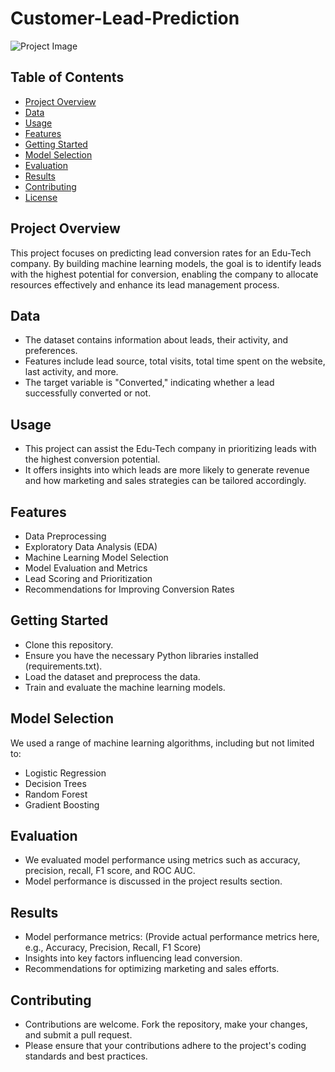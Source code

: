 # Customer-Lead-Prediction


![Project Image](project_image.png)

## Table of Contents
- [Project Overview](#project-overview)
- [Data](#data)
- [Usage](#usage)
- [Features](#features)
- [Getting Started](#getting-started)
- [Model Selection](#model-selection)
- [Evaluation](#evaluation)
- [Results](#results)
- [Contributing](#contributing)
- [License](#license)

## Project Overview
This project focuses on predicting lead conversion rates for an Edu-Tech company. By building machine learning models, the goal is to identify leads with the highest potential for conversion, enabling the company to allocate resources effectively and enhance its lead management process.

## Data
- The dataset contains information about leads, their activity, and preferences.
- Features include lead source, total visits, total time spent on the website, last activity, and more.
- The target variable is "Converted," indicating whether a lead successfully converted or not.

## Usage
- This project can assist the Edu-Tech company in prioritizing leads with the highest conversion potential.
- It offers insights into which leads are more likely to generate revenue and how marketing and sales strategies can be tailored accordingly.

## Features
- Data Preprocessing
- Exploratory Data Analysis (EDA)
- Machine Learning Model Selection
- Model Evaluation and Metrics
- Lead Scoring and Prioritization
- Recommendations for Improving Conversion Rates

## Getting Started
- Clone this repository.
- Ensure you have the necessary Python libraries installed (requirements.txt).
- Load the dataset and preprocess the data.
- Train and evaluate the machine learning models.

## Model Selection
We used a range of machine learning algorithms, including but not limited to:
- Logistic Regression
- Decision Trees
- Random Forest
- Gradient Boosting


## Evaluation
- We evaluated model performance using metrics such as accuracy, precision, recall, F1 score, and ROC AUC.
- Model performance is discussed in the project results section.

## Results
- Model performance metrics: (Provide actual performance metrics here, e.g., Accuracy, Precision, Recall, F1 Score)
- Insights into key factors influencing lead conversion.
- Recommendations for optimizing marketing and sales efforts.

## Contributing
- Contributions are welcome. Fork the repository, make your changes, and submit a pull request.
- Please ensure that your contributions adhere to the project's coding standards and best practices.

